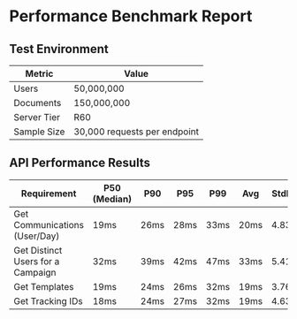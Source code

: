 # Performance Benchmark Report

## Test Environment

| Metric | Value |
|--------|--------|
| Users | 50,000,000 |
| Documents | 150,000,000 |
| Server Tier | R60 |
| Sample Size | 30,000 requests per endpoint |

## API Performance Results

| Requirement | P50 (Median) | P90 | P95 | P99 | Avg | StdDev |
|-------------|--------------|-----|-----|-----|-----|--------|
| Get Communications (User/Day) | 19ms | 26ms | 28ms | 33ms | 20ms | 4.83ms |
| Get Distinct Users for a Campaign | 32ms | 39ms | 42ms | 47ms | 33ms | 5.41ms |
| Get Templates | 19ms | 24ms | 26ms | 32ms | 19ms | 3.76ms |
| Get Tracking IDs | 18ms | 24ms | 27ms | 32ms | 19ms | 4.63ms |